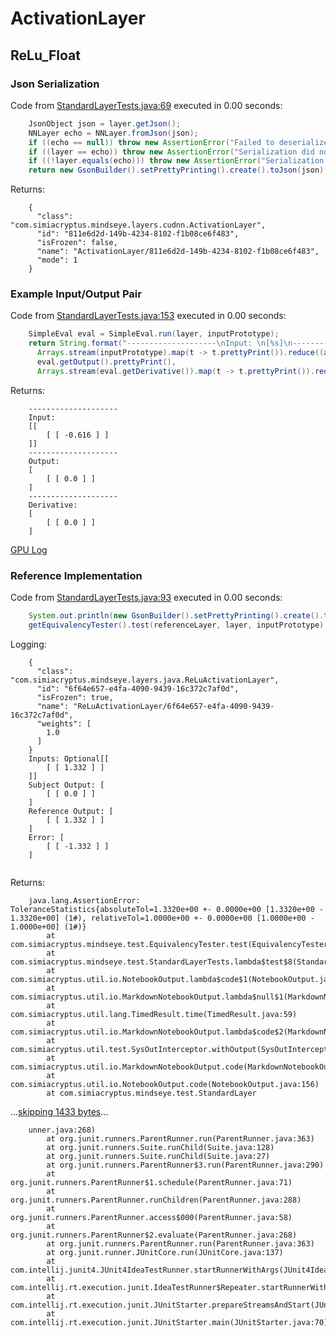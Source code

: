 # ActivationLayer
## ReLu_Float
### Json Serialization
Code from [StandardLayerTests.java:69](../../../../../../../../src/main/java/com/simiacryptus/mindseye/test/StandardLayerTests.java#L69) executed in 0.00 seconds: 
```java
    JsonObject json = layer.getJson();
    NNLayer echo = NNLayer.fromJson(json);
    if ((echo == null)) throw new AssertionError("Failed to deserialize");
    if ((layer == echo)) throw new AssertionError("Serialization did not copy");
    if ((!layer.equals(echo))) throw new AssertionError("Serialization not equal");
    return new GsonBuilder().setPrettyPrinting().create().toJson(json);
```

Returns: 

```
    {
      "class": "com.simiacryptus.mindseye.layers.cudnn.ActivationLayer",
      "id": "811e6d2d-149b-4234-8102-f1b08ce6f483",
      "isFrozen": false,
      "name": "ActivationLayer/811e6d2d-149b-4234-8102-f1b08ce6f483",
      "mode": 1
    }
```



### Example Input/Output Pair
Code from [StandardLayerTests.java:153](../../../../../../../../src/main/java/com/simiacryptus/mindseye/test/StandardLayerTests.java#L153) executed in 0.00 seconds: 
```java
    SimpleEval eval = SimpleEval.run(layer, inputPrototype);
    return String.format("--------------------\nInput: \n[%s]\n--------------------\nOutput: \n%s\n--------------------\nDerivative: \n%s",
      Arrays.stream(inputPrototype).map(t -> t.prettyPrint()).reduce((a, b) -> a + ",\n" + b).get(),
      eval.getOutput().prettyPrint(),
      Arrays.stream(eval.getDerivative()).map(t -> t.prettyPrint()).reduce((a, b) -> a + ",\n" + b).get());
```

Returns: 

```
    --------------------
    Input: 
    [[
    	[ [ -0.616 ] ]
    ]]
    --------------------
    Output: 
    [
    	[ [ 0.0 ] ]
    ]
    --------------------
    Derivative: 
    [
    	[ [ 0.0 ] ]
    ]
```



[GPU Log](etc/cuda.log)

### Reference Implementation
Code from [StandardLayerTests.java:93](../../../../../../../../src/main/java/com/simiacryptus/mindseye/test/StandardLayerTests.java#L93) executed in 0.00 seconds: 
```java
    System.out.println(new GsonBuilder().setPrettyPrinting().create().toJson(referenceLayer.getJson()));
    getEquivalencyTester().test(referenceLayer, layer, inputPrototype);
```
Logging: 
```
    {
      "class": "com.simiacryptus.mindseye.layers.java.ReLuActivationLayer",
      "id": "6f64e657-e4fa-4090-9439-16c372c7af0d",
      "isFrozen": true,
      "name": "ReLuActivationLayer/6f64e657-e4fa-4090-9439-16c372c7af0d",
      "weights": [
        1.0
      ]
    }
    Inputs: Optional[[
    	[ [ 1.332 ] ]
    ]]
    Subject Output: [
    	[ [ 0.0 ] ]
    ]
    Reference Output: [
    	[ [ 1.332 ] ]
    ]
    Error: [
    	[ [ -1.332 ] ]
    ]
    
```

Returns: 

```
    java.lang.AssertionError: ToleranceStatistics{absoluteTol=1.3320e+00 +- 0.0000e+00 [1.3320e+00 - 1.3320e+00] (1#), relativeTol=1.0000e+00 +- 0.0000e+00 [1.0000e+00 - 1.0000e+00] (1#)}
    	at com.simiacryptus.mindseye.test.EquivalencyTester.test(EquivalencyTester.java:66)
    	at com.simiacryptus.mindseye.test.StandardLayerTests.lambda$test$8(StandardLayerTests.java:95)
    	at com.simiacryptus.util.io.NotebookOutput.lambda$code$1(NotebookOutput.java:157)
    	at com.simiacryptus.util.io.MarkdownNotebookOutput.lambda$null$1(MarkdownNotebookOutput.java:138)
    	at com.simiacryptus.util.lang.TimedResult.time(TimedResult.java:59)
    	at com.simiacryptus.util.io.MarkdownNotebookOutput.lambda$code$2(MarkdownNotebookOutput.java:138)
    	at com.simiacryptus.util.test.SysOutInterceptor.withOutput(SysOutInterceptor.java:82)
    	at com.simiacryptus.util.io.MarkdownNotebookOutput.code(MarkdownNotebookOutput.java:136)
    	at com.simiacryptus.util.io.NotebookOutput.code(NotebookOutput.java:156)
    	at com.simiacryptus.mindseye.test.StandardLayer
```
...[skipping 1433 bytes](etc/5.txt)...
```
    unner.java:268)
    	at org.junit.runners.ParentRunner.run(ParentRunner.java:363)
    	at org.junit.runners.Suite.runChild(Suite.java:128)
    	at org.junit.runners.Suite.runChild(Suite.java:27)
    	at org.junit.runners.ParentRunner$3.run(ParentRunner.java:290)
    	at org.junit.runners.ParentRunner$1.schedule(ParentRunner.java:71)
    	at org.junit.runners.ParentRunner.runChildren(ParentRunner.java:288)
    	at org.junit.runners.ParentRunner.access$000(ParentRunner.java:58)
    	at org.junit.runners.ParentRunner$2.evaluate(ParentRunner.java:268)
    	at org.junit.runners.ParentRunner.run(ParentRunner.java:363)
    	at org.junit.runner.JUnitCore.run(JUnitCore.java:137)
    	at com.intellij.junit4.JUnit4IdeaTestRunner.startRunnerWithArgs(JUnit4IdeaTestRunner.java:68)
    	at com.intellij.rt.execution.junit.IdeaTestRunner$Repeater.startRunnerWithArgs(IdeaTestRunner.java:47)
    	at com.intellij.rt.execution.junit.JUnitStarter.prepareStreamsAndStart(JUnitStarter.java:242)
    	at com.intellij.rt.execution.junit.JUnitStarter.main(JUnitStarter.java:70)
    
```



